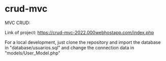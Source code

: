 # crud-mvc
MVC CRUD:

Link of project: https://crud-mvc-2022.000webhostapp.com/index.php

For a local development, just clone the repository and import the database in "database/usuarios.sql" and change the connection data in "models/User_Model.php"
